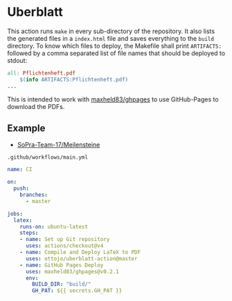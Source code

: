 # Uberblatt
This action runs `make` in every sub-directory of the repository.
It also lists the generated files in a `index.html` file and saves everything to the `build` directory.
To know which files to deploy, the Makefile shall print `ARTIFACTS:` followed by a comma separated list of file names that should be deployed to stdout:

```Makefile
all: Pflichtenheft.pdf
	$(info ARTIFACTS:Pflichtenheft.pdf)
...
```

This is intended to work with [maxheld83/ghpages](https://github.com/maxheld83/ghpages) to use GitHub-Pages to download the PDFs.

## Example
* [SoPra-Team-17/Meilensteine](https://github.com/SoPra-Team-17/Meilensteine)

`.github/workflows/main.yml`
```yaml
name: CI

on: 
  push:
    branches:
      - master

jobs:
  latex:
    runs-on: ubuntu-latest
    steps:
    - name: Set up Git repository
      uses: actions/checkout@v4
    - name: Compile and Deploy LaTeX to PDF
      uses: ottojo/uberblatt-action@master
    - name: GitHub Pages Deploy
      uses: maxheld83/ghpages@v0.2.1
      env:
        BUILD_DIR: "build/"
        GH_PAT: ${{ secrets.GH_PAT }}
```

